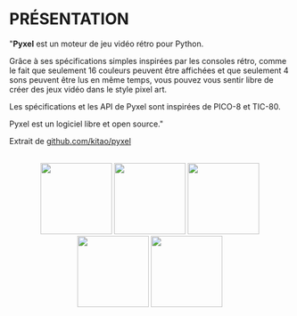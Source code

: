 # PRÉSENTATION

"**Pyxel** est un moteur de jeu vidéo rétro pour Python.

Grâce à ses spécifications simples inspirées par les consoles rétro, comme le fait que seulement 16 couleurs peuvent être affichées et que seulement 4 sons peuvent être lus en même temps, vous pouvez vous sentir libre de créer des jeux vidéo dans le style pixel art.

Les spécifications et les API de Pyxel sont inspirées de PICO-8 et TIC-80.

Pyxel est un logiciel libre et open source." 

Extrait de [github.com/kitao/pyxel](https://github.com/kitao/pyxel/blob/main/doc/README.fr.md)

<br />
<center>
<img src="https://raw.githubusercontent.com/nuitducode/DOCUMENTATION/main/pyxel-tutoriel-01.gif" width=128 />
<img src="https://raw.githubusercontent.com/nuitducode/DOCUMENTATION/main/pyxel-tutoriel-02.gif" width=128 />
<img src="https://raw.githubusercontent.com/nuitducode/DOCUMENTATION/main/pyxel-tutoriel-03.gif" width=128 />
<img src="https://raw.githubusercontent.com/nuitducode/DOCUMENTATION/main/pyxel-tutoriel-04.gif" width=128 />
<img src="https://raw.githubusercontent.com/nuitducode/DOCUMENTATION/main/pyxel-tutoriel-05.gif" width=128 />
</center>